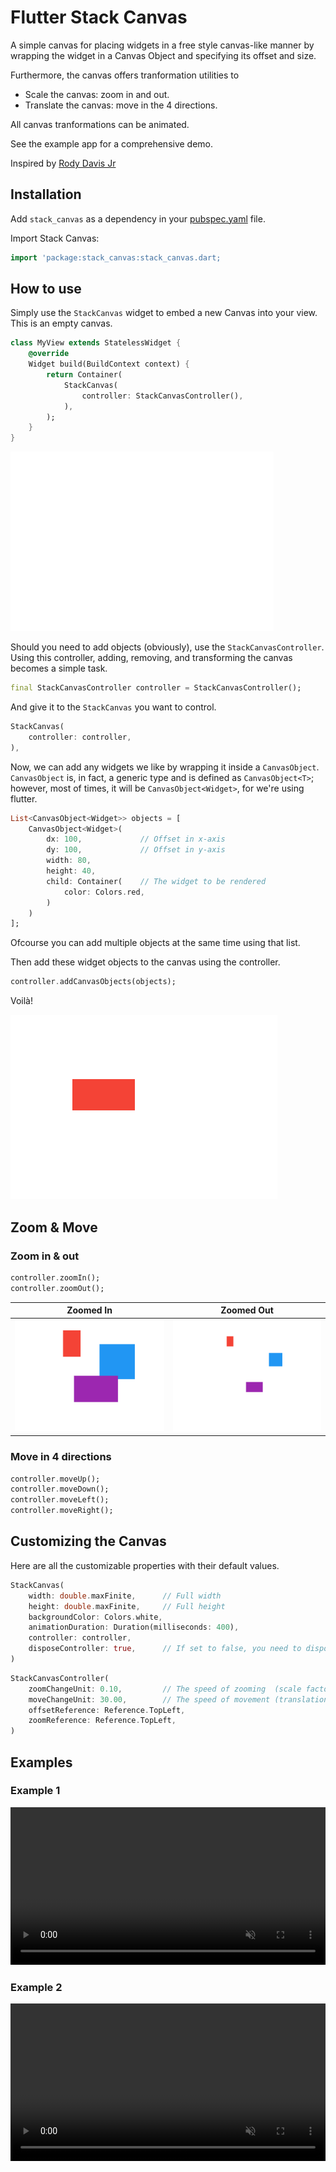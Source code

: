 # Flutter Stack Canvas

A simple canvas for placing widgets in a free style canvas-like manner by wrapping the widget in a Canvas Object and specifying its offset and size.

Furthermore, the canvas offers tranformation utilities to
- Scale the canvas: zoom in and out.
- Translate the canvas: move in the 4 directions.

All canvas tranformations can be animated.

See the example app for a comprehensive demo.

Inspired by [Rody Davis Jr](https://blog.codemagic.io/multi-touch-canvas-with-flutter/)

## Installation

Add `stack_canvas` as a dependency in your [pubspec.yaml](https://flutter.dev/docs/development/packages-and-plugins/using-packages) file.

Import Stack Canvas:
```dart
import 'package:stack_canvas:stack_canvas.dart;
```


## How to use

Simply use the `StackCanvas` widget to embed a new Canvas into your view. This is an empty canvas.
```dart
class MyView extends StatelessWidget {
    @override
    Widget build(BuildContext context) {
        return Container(
            StackCanvas(
                controller: StackCanvasController(),
            ),
        );
    }
}
```
![Empty Canvas](misc/empty.png)



Should you need to add objects (obviously), use the `StackCanvasController`. Using this controller, adding, removing, and transforming the canvas becomes a simple task.
```dart
final StackCanvasController controller = StackCanvasController();
```
And give it to the `StackCanvas` you want to control.
```dart
StackCanvas(
    controller: controller,
),
```

Now, we can add any widgets we like by wrapping it inside a `CanvasObject`. `CanvasObject` is, in fact, a generic type and is defined as `CanvasObject<T>`; however, most of times, it will be `CanvasObject<Widget>`, for we're using flutter.
```dart
List<CanvasObject<Widget>> objects = [
    CanvasObject<Widget>(
        dx: 100,             // Offset in x-axis
        dy: 100,             // Offset in y-axis
        width: 80,
        height: 40,
        child: Container(    // The widget to be rendered
            color: Colors.red,
        )
    )
];
```
Ofcourse you can add multiple objects at the same time using that list.

Then add these widget objects to the canvas using the controller.
```dart
controller.addCanvasObjects(objects);
```

Voilà!

![Empty Canvas](https://raw.githubusercontent.com/Ali-Elganzory/stack_canvas/main/misc/object.png)


## Zoom & Move


### Zoom in & out

```dart
controller.zoomIn();
controller.zoomOut();
```

| Zoomed In | Zoomed Out |
|:---------:|:----------:|
| ![Zoomed In](https://raw.githubusercontent.com/Ali-Elganzory/stack_canvas/main/misc/zoomedin.png) | ![Zoomed Out](https://raw.githubusercontent.com/Ali-Elganzory/stack_canvas/main/misc/zoomedout.png) |


### Move in 4 directions
```dart
controller.moveUp();
controller.moveDown();
controller.moveLeft();
controller.moveRight();
```


## Customizing the Canvas

Here are all the customizable properties with their default values.
```dart
StackCanvas(
    width: double.maxFinite,      // Full width
    height: double.maxFinite,     // Full height
    backgroundColor: Colors.white,
    animationDuration: Duration(milliseconds: 400),
    controller: controller,
    disposeController: true,      // If set to false, you need to dispose the controller by yourself
)
```
```dart
StackCanvasController(
    zoomChangeUnit: 0.10,         // The speed of zooming  (scale factor)
    moveChangeUnit: 30.00,        // The speed of movement (translation value)
    offsetReference: Reference.TopLeft,
    zoomReference: Reference.TopLeft,
)
```

## Examples

### Example 1

<video src="https://user-images.githubusercontent.com/50919012/118004334-aa88ab00-b349-11eb-8255-c2debd185eb3.mp4" autoplay loop muted width="100%"></video>

### Example 2

<video src="misc/growing_triangles.mp4" autoplay loop muted width="100%"></video>
